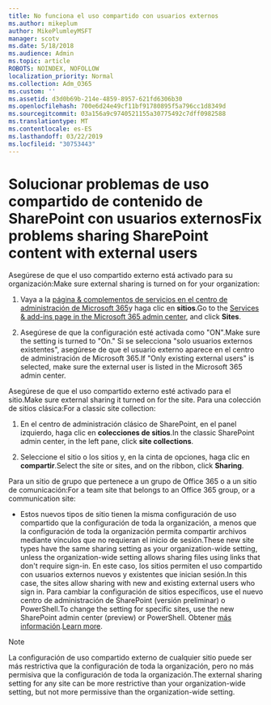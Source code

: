 ```yaml
---
title: No funciona el uso compartido con usuarios externos
ms.author: mikeplum
author: MikePlumleyMSFT
manager: scotv
ms.date: 5/18/2018
ms.audience: Admin
ms.topic: article
ROBOTS: NOINDEX, NOFOLLOW
localization_priority: Normal
ms.collection: Adm_O365
ms.custom: ''
ms.assetid: d3d0b69b-214e-4859-8957-621fd6306b30
ms.openlocfilehash: 700e6d24e49cf11bf91780895f5a796cc1d8349d
ms.sourcegitcommit: 03a156a9c9740521155a30775492c7dff0982588
ms.translationtype: MT
ms.contentlocale: es-ES
ms.lasthandoff: 03/22/2019
ms.locfileid: "30753443"
---
```

# <a name="fix-problems-sharing-sharepoint-content-with-external-users"></a><span data-ttu-id="b1df4-102">Solucionar problemas de uso compartido de contenido de SharePoint con usuarios externos</span><span class="sxs-lookup"><span data-stu-id="b1df4-102">Fix problems sharing SharePoint content with external users</span></span>

<span data-ttu-id="b1df4-103">Asegúrese de que el uso compartido externo está activado para su organización:</span><span class="sxs-lookup"><span data-stu-id="b1df4-103">Make sure external sharing is turned on for your organization:</span></span>
  
1. <span data-ttu-id="b1df4-104">Vaya a la [página &amp; complementos de servicios en el centro de administración de Microsoft 365](https://portal.office.com/adminportal/home#/Settings/ServicesAndAddIns)y haga clic en **sitios**.</span><span class="sxs-lookup"><span data-stu-id="b1df4-104">Go to the [Services &amp; add-ins page in the Microsoft 365 admin center](https://portal.office.com/adminportal/home#/Settings/ServicesAndAddIns), and click **Sites**.</span></span>
    
2. <span data-ttu-id="b1df4-105">Asegúrese de que la configuración esté activada como "ON".</span><span class="sxs-lookup"><span data-stu-id="b1df4-105">Make sure the setting is turned to "On."</span></span> <span data-ttu-id="b1df4-106">Si se selecciona "solo usuarios externos existentes", asegúrese de que el usuario externo aparece en el centro de administración de Microsoft 365.</span><span class="sxs-lookup"><span data-stu-id="b1df4-106">If "Only existing external users" is selected, make sure the external user is listed in the Microsoft 365 admin center.</span></span>
    
<span data-ttu-id="b1df4-107">Asegúrese de que el uso compartido externo esté activado para el sitio.</span><span class="sxs-lookup"><span data-stu-id="b1df4-107">Make sure external sharing it turned on for the site.</span></span> <span data-ttu-id="b1df4-108">Para una colección de sitios clásica:</span><span class="sxs-lookup"><span data-stu-id="b1df4-108">For a classic site collection:</span></span>
  
1. <span data-ttu-id="b1df4-109">En el centro de administración clásico de SharePoint, en el panel izquierdo, haga clic en **colecciones de sitios**.</span><span class="sxs-lookup"><span data-stu-id="b1df4-109">In the classic SharePoint admin center, in the left pane, click **site collections**.</span></span>
    
2. <span data-ttu-id="b1df4-110">Seleccione el sitio o los sitios y, en la cinta de opciones, haga clic en **compartir**.</span><span class="sxs-lookup"><span data-stu-id="b1df4-110">Select the site or sites, and on the ribbon, click **Sharing**.</span></span>
    
<span data-ttu-id="b1df4-111">Para un sitio de grupo que pertenece a un grupo de Office 365 o a un sitio de comunicación:</span><span class="sxs-lookup"><span data-stu-id="b1df4-111">For a team site that belongs to an Office 365 group, or a communication site:</span></span>
  
- <span data-ttu-id="b1df4-112">Estos nuevos tipos de sitio tienen la misma configuración de uso compartido que la configuración de toda la organización, a menos que la configuración de toda la organización permita compartir archivos mediante vínculos que no requieran el inicio de sesión.</span><span class="sxs-lookup"><span data-stu-id="b1df4-112">These new site types have the same sharing setting as your organization-wide setting, unless the organization-wide setting allows sharing files using links that don't require sign-in.</span></span> <span data-ttu-id="b1df4-113">En este caso, los sitios permiten el uso compartido con usuarios externos nuevos y existentes que inician sesión.</span><span class="sxs-lookup"><span data-stu-id="b1df4-113">In this case, the sites allow sharing with new and existing external users who sign in.</span></span> <span data-ttu-id="b1df4-114">Para cambiar la configuración de sitios específicos, use el nuevo centro de administración de SharePoint (versión preliminar) o PowerShell.</span><span class="sxs-lookup"><span data-stu-id="b1df4-114">To change the setting for specific sites, use the new SharePoint admin center (preview) or PowerShell.</span></span> <span data-ttu-id="b1df4-115">Obtener [más información](https://go.microsoft.com/fwlink/?linkid=871863).</span><span class="sxs-lookup"><span data-stu-id="b1df4-115">[Learn more](https://go.microsoft.com/fwlink/?linkid=871863).</span></span>
    
> [!NOTE]
> <span data-ttu-id="b1df4-116">La configuración de uso compartido externo de cualquier sitio puede ser más restrictiva que la configuración de toda la organización, pero no más permisiva que la configuración de toda la organización.</span><span class="sxs-lookup"><span data-stu-id="b1df4-116">The external sharing setting for any site can be more restrictive than your organization-wide setting, but not more permissive than the organization-wide setting.</span></span> 
  


